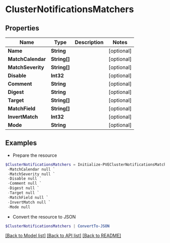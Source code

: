 # ClusterNotificationsMatchers
## Properties

Name | Type | Description | Notes
------------ | ------------- | ------------- | -------------
**Name** | **String** |  | [optional] 
**MatchCalendar** | **String[]** |  | [optional] 
**MatchSeverity** | **String[]** |  | [optional] 
**Disable** | **Int32** |  | [optional] 
**Comment** | **String** |  | [optional] 
**Digest** | **String** |  | [optional] 
**Target** | **String[]** |  | [optional] 
**MatchField** | **String[]** |  | [optional] 
**InvertMatch** | **Int32** |  | [optional] 
**Mode** | **String** |  | [optional] 

## Examples

- Prepare the resource
```powershell
$ClusterNotificationsMatchers = Initialize-PVEClusterNotificationsMatchers  -Name null `
 -MatchCalendar null `
 -MatchSeverity null `
 -Disable null `
 -Comment null `
 -Digest null `
 -Target null `
 -MatchField null `
 -InvertMatch null `
 -Mode null
```

- Convert the resource to JSON
```powershell
$ClusterNotificationsMatchers | ConvertTo-JSON
```

[[Back to Model list]](../README.md#documentation-for-models) [[Back to API list]](../README.md#documentation-for-api-endpoints) [[Back to README]](../README.md)

